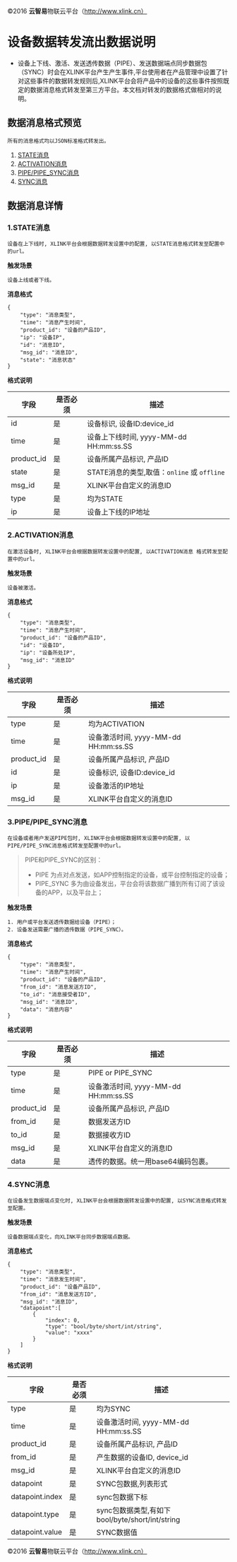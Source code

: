 ©2016  **云智易**物联云平台（http://www.xlink.cn）

# **设备数据转发流出数据说明**

* 设备上下线、激活、发送透传数据（PIPE）、发送数据端点同步数据包（SYNC）时会在XLINK平台产生产生事件,平台使用者在产品管理中设置了针对这些事件的数据转发规则后,XLINK平台会将产品中的设备的这些事件按照既定的数据消息格式转发至第三方平台。本文档对转发的数据格式做相对的说明。

## 数据消息格式预览

	所有的消息格式均以JSON标准格式转发出。

1. [STATE消息](#state)
2. [ACTIVATION消息](#active)
3. [PIPE/PIPE_SYNC消息](#pipe)
4. [SYNC消息](#sync)

## 数据消息详情

### **<a name="state">1.STATE消息</a>**

	设备在上下线时, XLINK平台会根据数据转发设置中的配置, 以STATE消息格式转发至配置中的url。

**触发场景**

	设备上线或者下线。

**消息格式**

```
{
	"type": "消息类型",
	"time": "消息产生时间",
	"product_id": "设备的产品ID",
	"ip": "设备IP",
	"id": "消息ID",
	"msg_id": "消息ID",
	"state": "消息状态"
}
```

**格式说明**

字段 | 是否必须 | 描述
---- | ---- | ----
id |是 | 设备标识, 设备ID:device_id
time | 是 | 设备上下线时间, yyyy-MM-dd HH:mm:ss.SS
product_id | 是 | 设备所属产品标识, 产品ID
state | 是 | STATE消息的类型,取值：`online` 或 `offline`
msg_id | 是 | XLINK平台自定义的消息ID
type | 是 | 均为STATE
ip | 是 | 设备上下线的IP地址


### **<a name="active">2.ACTIVATION消息</a>**

	在激活设备时, XLINK平台会根据数据转发设置中的配置, 以ACTIVATION消息 格式转发至配置中的url。

**触发场景**

	设备被激活。

**消息格式**

```
{
	"type": "消息类型",
	"time": "消息产生时间",
	"product_id": "设备的产品ID",
	"id": "设备ID",
	"ip": "设备所处IP",
	"msg_id": "消息ID"
}
```

**格式说明**

字段 | 是否必须 | 描述
---- | ---- | ----
type | 是 | 均为ACTIVATION
time | 是 | 设备激活时间, yyyy-MM-dd HH:mm:ss.SS
product_id | 是 | 设备所属产品标识, 产品ID
id |是 | 设备标识, 设备ID:device_id
ip | 是 | 设备激活的IP地址
msg_id | 是 | XLINK平台自定义的消息ID

### **<a name="pipe">3.PIPE/PIPE_SYNC消息</a>**

	在设备或者用户发送PIPE包时, XLINK平台会根据数据转发设置中的配置, 以PIPE/PIPE_SYNC消息格式转发至配置中的url。

> PIPE和PIPE_SYNC的区别：
> * PIPE 为点对点发送，如APP控制指定的设备，或平台控制指定的设备；
> * PIPE_SYNC 多为由设备发出，平台会将该数据广播到所有订阅了该设备的APP，以及平台上；

**触发场景**

	1. 用户或平台发送透传数据给设备（PIPE）；
	2. 设备发送需要广播的透传数据（PIPE_SYNC）。

**消息格式**

```
{
	"type": "消息类型",
	"time": "消息产生时间",
	"product_id": "设备的产品ID",
	"from_id": "消息发送方ID",
	"to_id": "消息接受者ID",
	"msg_id": "消息ID",
	"data": "消息内容"
}
```

**格式说明**

字段 | 是否必须 | 描述
---- | ---- | ----
type | 是 | PIPE or PIPE_SYNC
time | 是 | 设备激活时间, yyyy-MM-dd HH:mm:ss.SS
product_id | 是 | 设备所属产品标识, 产品ID
from_id | 是 | 数据发送方ID
to_id | 是 | 数据接收方ID
msg_id | 是 | XLINK平台自定义的消息ID
data | 是 | 透传的数据。统一用base64编码包裹。


### **<a name="sync">4.SYNC消息</a>**

	在设备发生数据端点变化时, XLINK平台会根据数据转发设置中的配置, 以SYNC消息格式转发至配置。

**触发场景**

	设备数据端点变化，向XLINK平台同步数据端点数据。

**消息格式**

```
{
	"type": "消息类型",
	"time": "消息发生时间",
	"product_id": "设备产品ID",
	"from_id": "消息发送方ID",
	"msg_id": "消息ID",
	"datapoint":[
		{
			"index": 0,
			"type": "bool/byte/short/int/string",
			"value": "xxxx"
		}
	]
}
```

**格式说明**

字段 | 是否必须 | 描述
---- | ---- | ----
type | 是 | 均为SYNC
time | 是 | 设备激活时间, yyyy-MM-dd HH:mm:ss.SS
product_id | 是 | 设备所属产品标识, 产品ID
from_id | 是 | 产生数据的设备ID, device_id
msg_id | 是 | XLINK平台自定义的消息ID
datapoint | 是 | SYNC包数据,列表形式
datapoint.index | 是 | sync包数据下标
datapoint.type | 是 | sync包数据类型,有如下bool/byte/short/int/string
datapoint.value | 是 | SYNC数据值

©2016  **云智易**物联云平台（http://www.xlink.cn）
